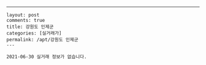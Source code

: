 ---
    layout: post
    comments: true
    title: 강원도 인제군
    categories: [실거래가]
    permalink: /apt/강원도 인제군
    ---

    2021-06-30 실거래 정보가 없습니다.

    